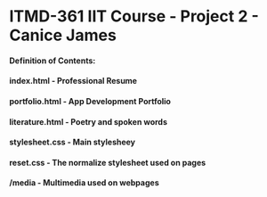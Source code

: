 
# ITMD-361 IIT Course - Project 2 - Canice James
#### Definition of Contents:
#### index.html - Professional Resume
#### portfolio.html - App Development Portfolio
#### literature.html - Poetry and spoken words
#### stylesheet.css - Main stylesheey
#### reset.css - The normalize stylesheet used on pages
#### /media - Multimedia used on webpages

